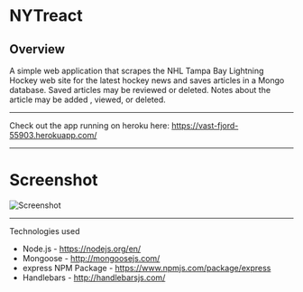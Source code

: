 # NYTreact

## Overview
A simple web application that scrapes the NHL Tampa Bay Lightning Hockey web site for the latest hockey news and saves articles in a Mongo database. Saved articles may be reviewed or deleted. Notes about the article may be added , viewed, or deleted.

---
Check out the app running on heroku here: https://vast-fjord-55903.herokuapp.com/

---
# Screenshot
![Screenshot](https://github.com/tmederos/MongoWebScrape/blob/master/public/assets/img/screen-shot.jpg)

---
Technologies used
* Node.js - https://nodejs.org/en/
* Mongoose - http://mongoosejs.com/
* express NPM Package - https://www.npmjs.com/package/express
* Handlebars - http://handlebarsjs.com/

